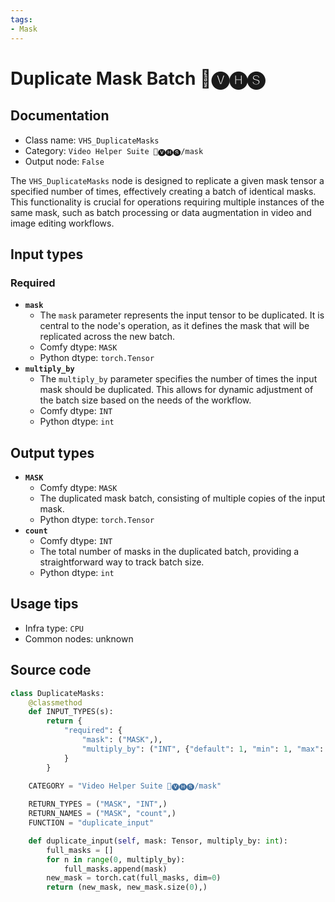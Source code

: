 ```yaml
---
tags:
- Mask
---
```


# Duplicate Mask Batch 🎥🅥🅗🅢
## Documentation
- Class name: `VHS_DuplicateMasks`
- Category: `Video Helper Suite 🎥🅥🅗🅢/mask`
- Output node: `False`

The `VHS_DuplicateMasks` node is designed to replicate a given mask tensor a specified number of times, effectively creating a batch of identical masks. This functionality is crucial for operations requiring multiple instances of the same mask, such as batch processing or data augmentation in video and image editing workflows.
## Input types
### Required
- **`mask`**
    - The `mask` parameter represents the input tensor to be duplicated. It is central to the node's operation, as it defines the mask that will be replicated across the new batch.
    - Comfy dtype: `MASK`
    - Python dtype: `torch.Tensor`
- **`multiply_by`**
    - The `multiply_by` parameter specifies the number of times the input mask should be duplicated. This allows for dynamic adjustment of the batch size based on the needs of the workflow.
    - Comfy dtype: `INT`
    - Python dtype: `int`
## Output types
- **`MASK`**
    - Comfy dtype: `MASK`
    - The duplicated mask batch, consisting of multiple copies of the input mask.
    - Python dtype: `torch.Tensor`
- **`count`**
    - Comfy dtype: `INT`
    - The total number of masks in the duplicated batch, providing a straightforward way to track batch size.
    - Python dtype: `int`
## Usage tips
- Infra type: `CPU`
- Common nodes: unknown


## Source code
```python
class DuplicateMasks:
    @classmethod
    def INPUT_TYPES(s):
        return {
            "required": {
                "mask": ("MASK",),
                "multiply_by": ("INT", {"default": 1, "min": 1, "max": BIGMAX, "step": 1})
            }
        }
    
    CATEGORY = "Video Helper Suite 🎥🅥🅗🅢/mask"

    RETURN_TYPES = ("MASK", "INT",)
    RETURN_NAMES = ("MASK", "count",)
    FUNCTION = "duplicate_input"

    def duplicate_input(self, mask: Tensor, multiply_by: int):
        full_masks = []
        for n in range(0, multiply_by):
            full_masks.append(mask)
        new_mask = torch.cat(full_masks, dim=0)
        return (new_mask, new_mask.size(0),)

```
